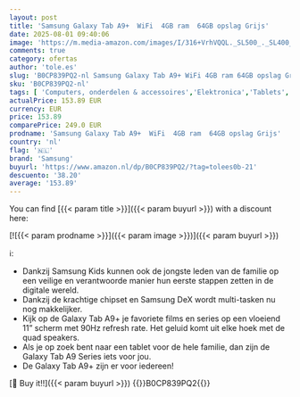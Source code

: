```yaml
---
layout: post
title: 'Samsung Galaxy Tab A9+  WiFi  4GB ram  64GB opslag Grijs'
date: 2025-08-01 09:40:06
image: 'https://m.media-amazon.com/images/I/316+VrhVQQL._SL500_._SL400_.jpg'
comments: true
category: ofertas
author: 'tole.es'
slug: 'B0CP839PQ2-nl Samsung Galaxy Tab A9+ WiFi 4GB ram 64GB opslag Grijs'
sku: 'B0CP839PQ2-nl'
tags: [ 'Computers, onderdelen & accessoires','Elektronica','Tablets','samsung','🇳🇱', ]
actualPrice: 153.89 EUR
currency: EUR
price: 153.89
comparePrice: 249.0 EUR
prodname: 'Samsung Galaxy Tab A9+  WiFi  4GB ram  64GB opslag Grijs'
country: 'nl'
flag: '🇳🇱'
brand: 'Samsung'
buyurl: 'https://www.amazon.nl/dp/B0CP839PQ2/?tag=tolees0b-21'
descuento: '38.20'
average: '153.89'
---
```


You can find [{{< param title >}}]({{< param buyurl >}}) with a discount here:

[![{{< param prodname >}}]({{< param image >}})]({{< param buyurl >}})

ℹ️:

- Dankzij Samsung Kids kunnen ook de jongste leden van de familie op een veilige en verantwoorde manier hun eerste stappen zetten in de digitale wereld.
- Dankzij de krachtige chipset en Samsung DeX wordt multi-tasken nu nog makkelijker.
- Kijk op de Galaxy Tab A9+ je favoriete films en series op een vloeiend 11” scherm met 90Hz refresh rate. Het geluid komt uit elke hoek met de quad speakers.
- Als je op zoek bent naar een tablet voor de hele familie, dan zijn de Galaxy Tab A9 Series iets voor jou.
- De Galaxy Tab A9+ zijn er voor iedereen!

[🛒 Buy it!!]({{< param buyurl >}})
{{<world>}}B0CP839PQ2{{</world>}}
